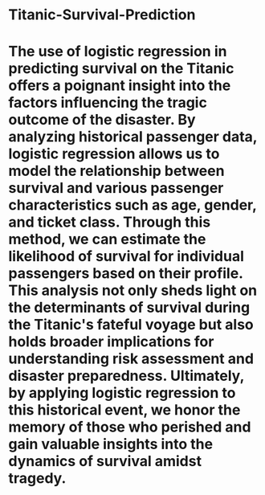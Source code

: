 # Titanic-Survival-Prediction
   #   The use of logistic regression in predicting survival on the Titanic offers a poignant insight into the factors influencing the tragic outcome of the disaster. By analyzing historical passenger data, logistic regression allows us to model the relationship between survival and various passenger characteristics such as age, gender, and ticket class. Through this method, we can estimate the likelihood of survival for individual passengers based on their profile. This analysis not only sheds light on the determinants of survival during the Titanic's fateful voyage but also holds broader implications for understanding risk assessment and disaster preparedness. Ultimately, by applying logistic regression to this historical event, we honor the memory of those who perished and gain valuable insights into the dynamics of survival amidst tragedy. 
